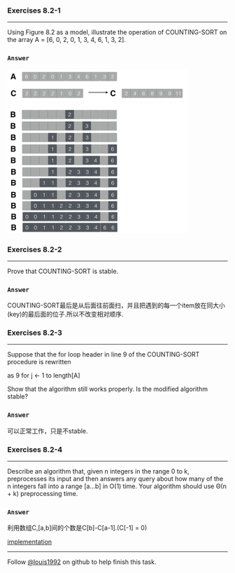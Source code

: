 ### Exercises 8.2-1
***
Using Figure 8.2 as a model, illustrate the operation of COUNTING-SORT on the array A = [6, 0, 2, 0, 1, 3, 4, 6, 1, 3, 2].

### `Answer`
![](./repo/s1/1.png)


### Exercises 8.2-2
***
Prove that COUNTING-SORT is stable.

### `Answer`
COUNTING-SORT最后是从后面往前面扫，并且把遇到的每一个item放在同大小(key)的最后面的位子.所以不改变相对顺序.

### Exercises 8.2-3
***
Suppose that the for loop header in line 9 of the COUNTING-SORT procedure is rewritten 

as 9 for j ← 1 to length[A]

Show that the algorithm still works properly. Is the modified algorithm stable?

### `Answer`
可以正常工作，只是不stable.

### Exercises 8.2-4
***
Describe an algorithm that, given n integers in the range 0 to k, preprocesses its input and then answers any query about how many of the n integers fall into a range [a...b] in O(1) time. Your algorithm should use Θ(n + k) preprocessing time.

### `Answer`
利用数组C,[a,b]间的个数是C[b]-C[a-1].(C[-1] = 0)

[implementation](./exercise_code/integerQuery.cpp)

***
Follow [@louis1992](https://github.com/gzc) on github to help finish this task.

